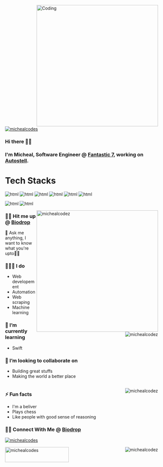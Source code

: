 
<img align="right" alt="Coding" width="400" src="https://cdn.dribbble.com/users/1162077/screenshots/3848914/programmer.gif">


<p align="left"> <a href="https://twitter.com/michealcodes" target="_blank"><img src="https://img.shields.io/twitter/follow/michealcodes?logo=twitter&style=for-the-badge" alt="michealcodes" /></a> </p>

### Hi there 👋🏾

### I'm Micheal, Software Engineer @ [Fantastic 7](https://f7team.com), working on [Autostell](https://autostell.com).

# Tech Stacks
<img src="https://img.shields.io/badge/python-3670A0?style=for-the-badge&logo=python&logoColor=ffdd54" alt="html"/><span>  </span><img src="https://img.shields.io/badge/django-%23092E20.svg?style=for-the-badge&logo=django&logoColor=white" alt="html"/><span>  </span><img src="https://img.shields.io/badge/DJANGO-REST-ff1709?style=for-the-badge&logo=django&logoColor=white&color=ff1709&labelColor=gray" alt="html"/><span>  </span><img src="https://img.shields.io/badge/flask-%23000.svg?style=for-the-badge&logo=flask&logoColor=white" alt="html"/><span>  </span> <img src="https://img.shields.io/badge/-selenium-%43B02A?style=for-the-badge&logo=selenium&logoColor=white" alt="html"/><span>  </span><img src="https://img.shields.io/badge/TensorFlow-%23FF6F00.svg?style=for-the-badge&logo=TensorFlow&logoColor=white" alt="html"/>
<span>  </span>

<img src="https://img.shields.io/badge/javascript-%23323330.svg?style=for-the-badge&logo=javascript&logoColor=%23F7DF1E" alt="html"/><span>  </span><img src="https://img.shields.io/badge/react-3670A0?style=for-the-badge&logo=react&logoColor=ffdd54" alt="html"/><span>  </span>

<img align="right" width="400" src="https://github-readme-stats.vercel.app/api/top-langs?username=michealcodez&show_icons=true&locale=en&layout=compact&theme=tokyonight" alt="michealcodez" />

### 🤙🏾 Hit me up @ [Biodrop](https://www.biodrop.io/MichealCodez)

💬 Ask me anything, I want to know what you're upto✊🏾


### 👨🏾‍💻 I do

  * Web developement
  * Automation
  * Web scraping 
  * Machine learning

<img align="right" src="https://github-readme-stats.vercel.app/api?username=michealcodez&show_icons=true&locale=en&theme=tokyonight" alt="michealcodez" />
  
### 🌱 I’m currently learning
  
  * Swift
    
  
### 👯 I’m looking to collaborate on
  
  * Building great stuffs
  * Making the world a better place
<br></br>
<img align="right" src="https://github-readme-streak-stats.herokuapp.com/?user=michealcodez&&theme=tokyonight" alt="michealcodez" />

### ⚡ Fun facts

  * I'm a beliver
  * Plays chess
  * Like people with good sense of reasoning

### 🤙🏾 Connect With Me @ [Biodrop](https://www.biodrop.io/MichealCodez)
<p align="left"> <a href="https://twitter.com/michealcodes" target="_blank"><img src="https://img.shields.io/twitter/follow/michealcodes?logo=twitter&style=for-the-badge" alt="michealcodes" /></a> </p>
<a href="https://www.buymeacoffee.com/michealcodes" target="blank"> <img align="left" src="https://cdn.buymeacoffee.com/buttons/v2/default-yellow.png" height="50" width="210" alt="michealcodes" /></a>
<img align="right" src="https://komarev.com/ghpvc/?username=michealcodez&label=Profile%20views&color=0e75b6&style=flat" alt="michealcodez" />
